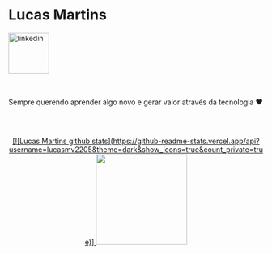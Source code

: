 
<div dsplay="inline-block">
 
 <h1 align="left">Lucas Martins</h1> 
  <a href="https://www.linkedin.com/in/lucas-martins-30823017b/">
    <img width="80px" src="https://i.ibb.co/RyZx12b/linkedin.png" alt="linkedin" style="vertical-align:top;">
  </a>
</div>

</br>
</br>

Sempre querendo aprender algo novo e gerar valor através da tecnologia  ❤

</br>

##
<p align="center">
<a href="https://github.com/lucasmv2205">
 [![Lucas Martins github stats](https://github-readme-stats.vercel.app/api?username=lucasmv2205&theme=dark&show_icons=true&count_private=true)]
<!--   <img height="180em" src="https://github-readme-stats-eight-theta.vercel.app/api?username=lucasmv2205&show_icons=true&theme=algolia&include_all_commits=true&count_private=true"/> -->
  <img height="180em" src="https://github-readme-stats-eight-theta.vercel.app/api/top-langs/?username=lucasmv2205&layout=compact&langs_count=8&theme=dark"/>
</a>
</p>
